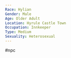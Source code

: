 ```yaml
---
Race: Hylian
Gender: Male
Age: Older Adult
Location: Hyrule Castle Town
Occupation: Innkeeper
Type: Medium
Sexuality: Heterosexual
---
```

 #npc 


